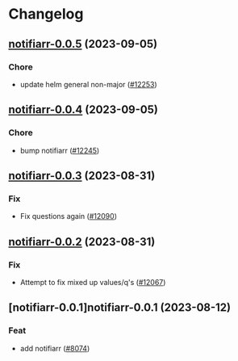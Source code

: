 # Changelog



## [notifiarr-0.0.5](https://github.com/truecharts/charts/compare/notifiarr-0.0.4...notifiarr-0.0.5) (2023-09-05)

### Chore

- update helm general non-major ([#12253](https://github.com/truecharts/charts/issues/12253))
  
  


## [notifiarr-0.0.4](https://github.com/truecharts/charts/compare/notifiarr-0.0.3...notifiarr-0.0.4) (2023-09-05)

### Chore

- bump notifiarr ([#12245](https://github.com/truecharts/charts/issues/12245))
  
  


## [notifiarr-0.0.3](https://github.com/truecharts/charts/compare/notifiarr-0.0.2...notifiarr-0.0.3) (2023-08-31)

### Fix

- Fix questions again ([#12090](https://github.com/truecharts/charts/issues/12090))
  
  


## [notifiarr-0.0.2](https://github.com/truecharts/charts/compare/notifiarr-0.0.1...notifiarr-0.0.2) (2023-08-31)

### Fix

- Attempt to fix mixed up values/q's ([#12067](https://github.com/truecharts/charts/issues/12067))
  
  


## [notifiarr-0.0.1]notifiarr-0.0.1 (2023-08-12)

### Feat

- add notifiarr ([#8074](https://github.com/truecharts/charts/issues/8074))
  
  